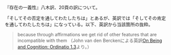 『存在の一義性』八木訳、20頁の訳について。

「そしてその否定を通してわたしたちは」とあるが、英訳では「そしてその肯定を通してわたしたちは」になっている。以下、英訳から当該箇所の抜粋。

> because through affirmations we get rid of other features that are incompatible with them
（John van den Berckenによる英訳[On Being and Cognition: Ordinatio 1.3](https://www.google.co.jp/books/edition/On_Being_and_Cognition/cZSUDwAAQBAJ)より。）
